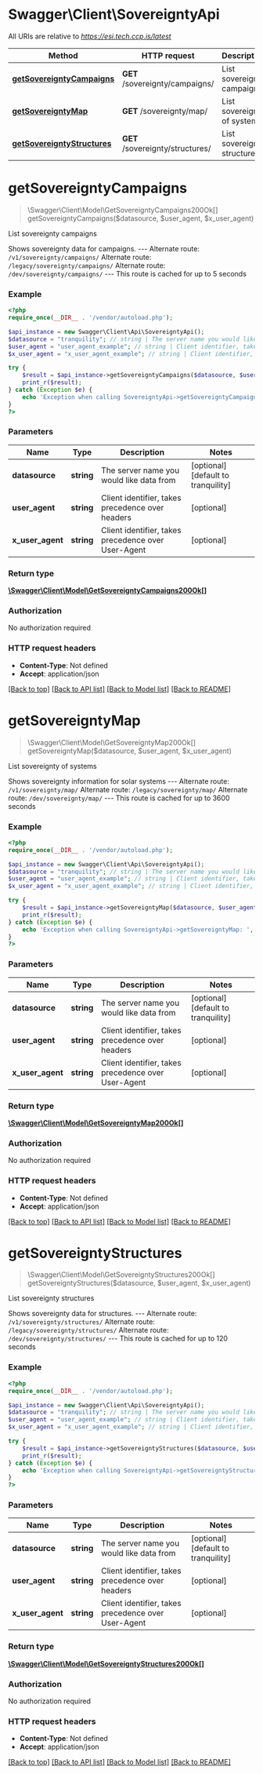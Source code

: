 # Swagger\Client\SovereigntyApi

All URIs are relative to *https://esi.tech.ccp.is/latest*

Method | HTTP request | Description
------------- | ------------- | -------------
[**getSovereigntyCampaigns**](SovereigntyApi.md#getSovereigntyCampaigns) | **GET** /sovereignty/campaigns/ | List sovereignty campaigns
[**getSovereigntyMap**](SovereigntyApi.md#getSovereigntyMap) | **GET** /sovereignty/map/ | List sovereignty of systems
[**getSovereigntyStructures**](SovereigntyApi.md#getSovereigntyStructures) | **GET** /sovereignty/structures/ | List sovereignty structures


# **getSovereigntyCampaigns**
> \Swagger\Client\Model\GetSovereigntyCampaigns200Ok[] getSovereigntyCampaigns($datasource, $user_agent, $x_user_agent)

List sovereignty campaigns

Shows sovereignty data for campaigns.  ---  Alternate route: `/v1/sovereignty/campaigns/`  Alternate route: `/legacy/sovereignty/campaigns/`  Alternate route: `/dev/sovereignty/campaigns/`   ---  This route is cached for up to 5 seconds

### Example
```php
<?php
require_once(__DIR__ . '/vendor/autoload.php');

$api_instance = new Swagger\Client\Api\SovereigntyApi();
$datasource = "tranquility"; // string | The server name you would like data from
$user_agent = "user_agent_example"; // string | Client identifier, takes precedence over headers
$x_user_agent = "x_user_agent_example"; // string | Client identifier, takes precedence over User-Agent

try {
    $result = $api_instance->getSovereigntyCampaigns($datasource, $user_agent, $x_user_agent);
    print_r($result);
} catch (Exception $e) {
    echo 'Exception when calling SovereigntyApi->getSovereigntyCampaigns: ', $e->getMessage(), PHP_EOL;
}
?>
```

### Parameters

Name | Type | Description  | Notes
------------- | ------------- | ------------- | -------------
 **datasource** | **string**| The server name you would like data from | [optional] [default to tranquility]
 **user_agent** | **string**| Client identifier, takes precedence over headers | [optional]
 **x_user_agent** | **string**| Client identifier, takes precedence over User-Agent | [optional]

### Return type

[**\Swagger\Client\Model\GetSovereigntyCampaigns200Ok[]**](../Model/GetSovereigntyCampaigns200Ok.md)

### Authorization

No authorization required

### HTTP request headers

 - **Content-Type**: Not defined
 - **Accept**: application/json

[[Back to top]](#) [[Back to API list]](../../README.md#documentation-for-api-endpoints) [[Back to Model list]](../../README.md#documentation-for-models) [[Back to README]](../../README.md)

# **getSovereigntyMap**
> \Swagger\Client\Model\GetSovereigntyMap200Ok[] getSovereigntyMap($datasource, $user_agent, $x_user_agent)

List sovereignty of systems

Shows sovereignty information for solar systems  ---  Alternate route: `/v1/sovereignty/map/`  Alternate route: `/legacy/sovereignty/map/`  Alternate route: `/dev/sovereignty/map/`   ---  This route is cached for up to 3600 seconds

### Example
```php
<?php
require_once(__DIR__ . '/vendor/autoload.php');

$api_instance = new Swagger\Client\Api\SovereigntyApi();
$datasource = "tranquility"; // string | The server name you would like data from
$user_agent = "user_agent_example"; // string | Client identifier, takes precedence over headers
$x_user_agent = "x_user_agent_example"; // string | Client identifier, takes precedence over User-Agent

try {
    $result = $api_instance->getSovereigntyMap($datasource, $user_agent, $x_user_agent);
    print_r($result);
} catch (Exception $e) {
    echo 'Exception when calling SovereigntyApi->getSovereigntyMap: ', $e->getMessage(), PHP_EOL;
}
?>
```

### Parameters

Name | Type | Description  | Notes
------------- | ------------- | ------------- | -------------
 **datasource** | **string**| The server name you would like data from | [optional] [default to tranquility]
 **user_agent** | **string**| Client identifier, takes precedence over headers | [optional]
 **x_user_agent** | **string**| Client identifier, takes precedence over User-Agent | [optional]

### Return type

[**\Swagger\Client\Model\GetSovereigntyMap200Ok[]**](../Model/GetSovereigntyMap200Ok.md)

### Authorization

No authorization required

### HTTP request headers

 - **Content-Type**: Not defined
 - **Accept**: application/json

[[Back to top]](#) [[Back to API list]](../../README.md#documentation-for-api-endpoints) [[Back to Model list]](../../README.md#documentation-for-models) [[Back to README]](../../README.md)

# **getSovereigntyStructures**
> \Swagger\Client\Model\GetSovereigntyStructures200Ok[] getSovereigntyStructures($datasource, $user_agent, $x_user_agent)

List sovereignty structures

Shows sovereignty data for structures.  ---  Alternate route: `/v1/sovereignty/structures/`  Alternate route: `/legacy/sovereignty/structures/`  Alternate route: `/dev/sovereignty/structures/`   ---  This route is cached for up to 120 seconds

### Example
```php
<?php
require_once(__DIR__ . '/vendor/autoload.php');

$api_instance = new Swagger\Client\Api\SovereigntyApi();
$datasource = "tranquility"; // string | The server name you would like data from
$user_agent = "user_agent_example"; // string | Client identifier, takes precedence over headers
$x_user_agent = "x_user_agent_example"; // string | Client identifier, takes precedence over User-Agent

try {
    $result = $api_instance->getSovereigntyStructures($datasource, $user_agent, $x_user_agent);
    print_r($result);
} catch (Exception $e) {
    echo 'Exception when calling SovereigntyApi->getSovereigntyStructures: ', $e->getMessage(), PHP_EOL;
}
?>
```

### Parameters

Name | Type | Description  | Notes
------------- | ------------- | ------------- | -------------
 **datasource** | **string**| The server name you would like data from | [optional] [default to tranquility]
 **user_agent** | **string**| Client identifier, takes precedence over headers | [optional]
 **x_user_agent** | **string**| Client identifier, takes precedence over User-Agent | [optional]

### Return type

[**\Swagger\Client\Model\GetSovereigntyStructures200Ok[]**](../Model/GetSovereigntyStructures200Ok.md)

### Authorization

No authorization required

### HTTP request headers

 - **Content-Type**: Not defined
 - **Accept**: application/json

[[Back to top]](#) [[Back to API list]](../../README.md#documentation-for-api-endpoints) [[Back to Model list]](../../README.md#documentation-for-models) [[Back to README]](../../README.md)

